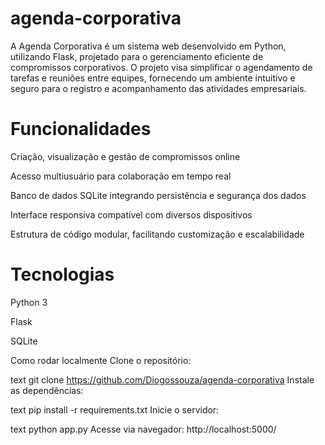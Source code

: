 # agenda-corporativa

A Agenda Corporativa é um sistema web desenvolvido em Python, utilizando Flask, projetado para o gerenciamento eficiente de compromissos corporativos. O projeto visa simplificar o agendamento de tarefas e reuniões entre equipes, fornecendo um ambiente intuitivo e seguro para o registro e acompanhamento das atividades empresariais.

# Funcionalidades
Criação, visualização e gestão de compromissos online

Acesso multiusuário para colaboração em tempo real

Banco de dados SQLite integrando persistência e segurança dos dados

Interface responsiva compatível com diversos dispositivos

Estrutura de código modular, facilitando customização e escalabilidade

# Tecnologias
Python 3

Flask

SQLite

Como rodar localmente
Clone o repositório:

text
git clone https://github.com/Diogossouza/agenda-corporativa
Instale as dependências:

text
pip install -r requirements.txt
Inicie o servidor:

text
python app.py
Acesse via navegador: http://localhost:5000/
